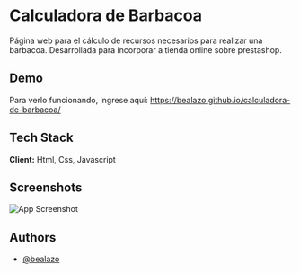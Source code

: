 
# Calculadora de Barbacoa

Página web para el cálculo de recursos necesarios para realizar una barbacoa. 
Desarrollada para incorporar a tienda online sobre prestashop.


## Demo

 Para verlo funcionando, ingrese aquí: https://bealazo.github.io/calculadora-de-barbacoa/


## Tech Stack

**Client:** Html, Css, Javascript


## Screenshots

![App Screenshot](https://bealazo.github.io/portfolio/images/pic-7.png)


## Authors

- [@bealazo](https://github.com/bealazo)

